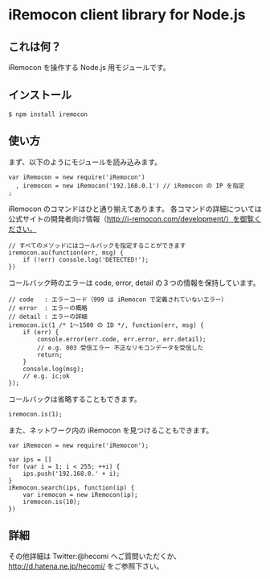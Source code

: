 iRemocon client library for Node.js
=============

これは何？
--------------
iRemocon を操作する Node.js 用モジュールです。

インストール
--------------
	$ npm install iremocon

使い方
--------------
まず、以下のようにモジュールを読み込みます。

	var iRemocon = new require('iRemocon')
	  , iremocon = new iRemocon('192.168.0.1') // iRemocon の IP を指定
	;

iRemocon のコマンドはひと通り揃えてあります。
各コマンドの詳細については公式サイトの開発者向け情報（http://i-remocon.com/development/）を御覧ください。

	// すべてのメソッドにはコールバックを指定することができます
	iremocon.au(function(err, msg) {
		if (!err) console.log('DETECTED!');
	})

コールバック時のエラーは code, error, detail の３つの情報を保持しています。

	// code   : エラーコード（999 は iRemocon で定義されていないエラー）
	// error  : エラーの概略
	// detail : エラーの詳細
	iremocon.ic(1 /* 1〜1500 の ID */, function(err, msg) {
		if (err) {
			console.error(err.code, err.error, err.detail);
			// e.g. 003 受信エラー 不正なリモコンデータを受信した
			return;
		}
		console.log(msg);
		// e.g. ic;ok
	});

コールバックは省略することもできます。

	iremocon.is(1);

また、ネットワーク内の iRemocon を見つけることもできます。

	var iRemocon = new require('iRemocon');

	var ips = []
	for (var i = 1; i < 255; ++i) {
		ips.push('192.168.0.' + i);
	}
	iRemocon.search(ips, function(ip) {
		var iremocon = new iRemocon(ip);
		iremocon.is(10);
	})

詳細
--------------
その他詳細は Twitter:@hecomi へご質問いただくか、http://d.hatena.ne.jp/hecomi/ をご参照下さい。

